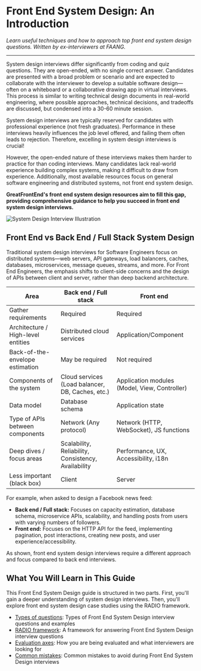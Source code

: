# Front End System Design: An Introduction

*Learn useful techniques and how to approach top front end system design questions. Written by ex-interviewers at FAANG.*

---

System design interviews differ significantly from coding and quiz questions. They are open-ended, with no single correct answer. Candidates are presented with a broad problem or scenario and are expected to collaborate with the interviewer to develop a suitable software design—often on a whiteboard or a collaborative drawing app in virtual interviews. This process is similar to writing technical design documents in real-world engineering, where possible approaches, technical decisions, and tradeoffs are discussed, but condensed into a 30-60 minute session.

System design interviews are typically reserved for candidates with professional experience (not fresh graduates). Performance in these interviews heavily influences the job level offered, and failing them often leads to rejection. Therefore, excelling in system design interviews is crucial!

However, the open-ended nature of these interviews makes them harder to practice for than coding interviews. Many candidates lack real-world experience building complex systems, making it difficult to draw from experience. Additionally, most available resources focus on general software engineering and distributed systems, not front end system design.

**GreatFrontEnd's front end system design resources aim to fill this gap, providing comprehensive guidance to help you succeed in front end system design interviews.**

![System Design Interview Illustration](https://raw.githubusercontent.com/GreatFrontEnd/assets/main/system-design-interview.png)

## Front End vs Back End / Full Stack System Design

Traditional system design interviews for Software Engineers focus on distributed systems—web servers, API gateways, load balancers, caches, databases, microservices, message queues, streams, and more. For Front End Engineers, the emphasis shifts to client-side concerns and the design of APIs between client and server, rather than deep backend architecture.

| Area                              | Back end / Full stack                                      | Front end                                   |
|------------------------------------|------------------------------------------------------------|---------------------------------------------|
| Gather requirements                | Required                                                   | Required                                    |
| Architecture / High-level entities | Distributed cloud services                                 | Application/Component                       |
| Back-of-the-envelope estimation    | May be required                                            | Not required                                |
| Components of the system           | Cloud services (Load balancer, DB, Caches, etc.)           | Application modules (Model, View, Controller)|
| Data model                         | Database schema                                            | Application state                           |
| Type of APIs between components    | Network (Any protocol)                                     | Network (HTTP, WebSocket), JS functions     |
| Deep dives / focus areas           | Scalability, Reliability, Consistency, Availability         | Performance, UX, Accessibility, i18n        |
| Less important (black box)         | Client                                                     | Server                                      |

For example, when asked to design a Facebook news feed:
- **Back end / Full stack:** Focuses on capacity estimation, database schema, microservice APIs, scalability, and handling posts from users with varying numbers of followers.
- **Front end:** Focuses on the HTTP API for the feed, implementing pagination, post interactions, creating new posts, and user experience/accessibility.

As shown, front end system design interviews require a different approach and focus compared to back end interviews.

## What You Will Learn in This Guide

This Front End System Design guide is structured in two parts. First, you'll gain a deeper understanding of system design interviews. Then, you'll explore front end system design case studies using the RADIO framework.

- [Types of questions](/system-design/types-of-questions): Types of Front End System Design interview questions and examples
- [RADIO framework](/system-design/framework): A framework for answering Front End System Design interview questions
- [Evaluation axes](/system-design/evaluation-axes): How you are being evaluated and what interviewers are looking for
- [Common mistakes](/system-design/common-mistakes): Common mistakes to avoid during Front End System Design interviews